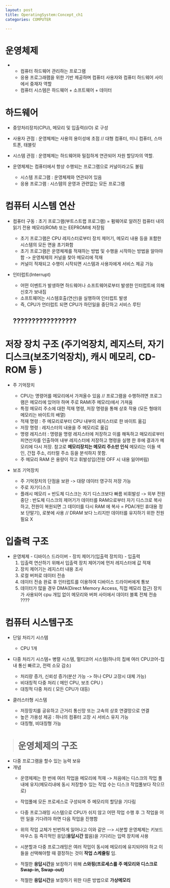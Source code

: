```yaml
---
layout: post
title: OperatingSystem:Concept_ch1
categories: COMPUTER

---
```


# 운영체제 
* 
  * 컴퓨터 하드웨어 관리하는 프로그램
  * 응용 프로그래램을 위한 기반 제공하며 컴퓨터 사용자와 컴퓨터 하드웨어 사이에서 중재자 역할
  * 컴퓨터 시스템은 하드웨어 + 소프트웨어 + 데이터
  
# 하드웨어 
* 중앙처리장치(CPU), 메모리 및 입출력(I/O) 로 구성
  
  
* 사용자 관점 : 운영체제는 사용의 용이성에 초점  // 대형 컴퓨터, 미니 컴퓨터, 스마트폰, 태블릿 
* 시스템 관점 : 운영체제는 하드웨어와 밀접하게 연관되어 자원 할당자의 역할. 

* 운영체제는 컴퓨터에서 항상 수행되는 프로그램으로 커널이라고도 불림 
  * 시스템 프로그램 : 운영체제와 연관되어 있음
  * 응용 프로그램 : 시스템의 운영과 관련없는 모든 프로그램
  
  
# 컴퓨터 시스템 연산
* 컴퓨터 구동 : 초기 프로그램(부트스트랩 프로그램) = 펌웨어로 알려진 컴퓨터 내의 읽기 전용 메모리(ROM) 또는 EEPROM에 저장됨
  * 초기 프로그램은 CPU 레지스터로부터 장치 제어기, 메모리 내용 등을 포함한 시스템의 모든 면을 초기화함
  * 초기 프로그램은 운영체제를 적재하는 방법 및 수행을 시작하는 방법을 알아야 함 -> 운영체제의 커널을 찾아 메모리에 적재
  * 커널이 적재되고 수행이 시작되면 시스템과 사용자에게 서비스 제공 가능
  
  
* 인터럽트(Interrupt) 
  * 어떤 이벤트가 발생하면 하드웨어나 소프트웨어로부터 발생한 인터럽트에 의해 신호가 보내짐
  * 소프트웨어는 시스템호출(연산)을 실행하여 인터럽트 발생
  * 즉, CPU가 언터럽트 되면 CPU가 하던일을 중단하고 서비스 루틴
  
  ?????????????????
  ---------------------
  
  
# 저장 장치 구조 (주기억장치, 레지스터, 자기 디스크(보조기억장치), 캐시 메모리, CD-ROM 등 )
* 주 기억장치
  * CPU는 명령어를 메모리에서 가져올수 있음 // 프로그램을 수행하려면 프로그램은 메모리에 있어야 하며 주로 RAM(주 메모리)에서 가져옴 
  * 특정 메모리 주소에 대한 적재 명령, 저장 명령을 통해 상호 작용 (모든 형태의 메모리는 바이트의 배열)
  * 적재 명령 : 주 메모리로부터 CPU 내부의 레지스터로 한 바이트 옮김
  * 저장 명령 : 레지스터의 내용을 주 메모리로 옮김 
  * 명령 레지스터 : 명령을 명령 레지스터에 저장하고 이를 해독하고 매모리로부터 피연산자를 인출하여 내부 레지스터에 저장하고 명령을 실행 한 후에 결과가 메모리에 다시 저장. 참고로 **메모리장치는 메모리 주소만 인식** 메모리는 이들 색인, 간접 주소, 리터럴 주소 등을 분석하지 못함.
  * 주 메모리 RAM 은 용량이 작고 휘발성임(전원 OFF 시 내용 잃어버림)
  
* 보조 기억장치
  * 주 기억장치의 단점을 보완 -> 대량 데이터 영구히 저장 가능
  * 주로 자기디스크
  * 플래시 메모리 = 반도체 디스크는 자기 디스크보다 빠름 비휘발성 -> 외부 전원 중단 : 반도체 디스크의 제어기가 데이터를 RAM으로부터 자기 디스크로 복사하고, 전원이 복원되면 그 데이터를 다시 RAM 에 복사 = PDA(개인 휴대용 정보 단말기), 로봇에 사용 // DRAM 보다 느리지만 데이터를 유지하기 위한 전원 필요 X 
  
# 입출력 구조

* 운영체제 - 디바이스 드라이버 - 장치 제어기(입출력 장치의) - 입출력
  1. 입출력 연산하기 위해서 입출력 장치 제어기에 먼저 레지스터에 값 적재 
  2. 장치 제어기는 레지스터 내용 조사
  3. 로컬 버퍼로 데이터 전송
  4. 데이터 전송 완료 후 인터럽트를 이용하여 디바이스 드라이버에게 통보
  5. 데이터가 많을 경우 DMA(Direct Memory Access, 직접 메모리 접근) 장치가 사용되어 cpu 개입 없이 메모리와 버퍼 사이에서 데이터 블록 전체 전송
????


# 컴퓨터 시스템구조 

* 단일 처리기 시스템
  * CPU 1개 

* 다중 처리기 시스템= 병렬 시스템, 멀티코어 시스템(하나의 칩에 여러 CPU코어-칩내 통신 빠르고, 전력 소모 감소)
  * 처리량 증가, 신뢰성 증가(분산 가능 -> 하나 CPU 고장시 대체 가능)
  * 비대칭적 다중 처리 ( 메인 CPU, 보조 CPU )
  * 대칭적 다중 처리 ( 모든 CPU가 대등)

* 클러스터형 시스템
  * 저장장치를 공유하고 근거리 통신망 또는 고속의 상호 연결망으로 연결
  * 높은 가용성 제공 : 하나의 컴퓨터 고장 시 서비스 유지 가능 
  * 대칭형, 비대칭형 가능 
  
  
> # 운영체제의 구조

* 다중 프로그램을 할수 있는 능력 보유
* 개념 
  * 운영체제는 한 번에 여러 작업을 메모리에 적재 -> 처음에는 디스크의 작업 풀내에 유지(메모리내에 동시 저장할수 있는 작업 수는 디스크 작업풀보다 작으므로)
  * 작업풀에 모든 프로세스로 구성되며 주 메모리의 할당을 기다림 
  * 다중 프로그래밍 시스템으로 CPU가 쉬지 않고 어떤 작업 수행 후 그 작업을 어떤 일을 기다려야 하면 다음 작업을 진행함
  * 위의 작업 교체가 빈번하게 일어나고 이와 같은 --> 시분할 운영체제는 키보드 마우스 등 즉각적인 응답(**응답시간** 짧음)을 기다리는 입력 장치에 사용 
  
  * 시분할과 다중 프로그래밍은 여러 작업이 동시에 메모리에 유지되어야 하고 이들을 선택해야할 때 결정하는 것이 **작업 스케쥴링** 임.
  * 적절한 **응답시간**을 보장하기 위해 **스와핑(프로세스를 주 메모리와 디스크로 Swap-in, Swap-out)**
  * 적절한 **응답시간**을 보장하기 위한 다른 방법으로 **가상메모리** 







